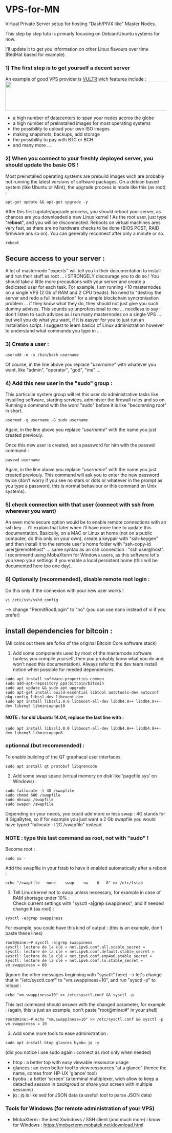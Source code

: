 # VPS-for-MN
Virtual Private Server setup for hosting "Dash/PIVX like" Master Nodes.

This step by step tuto is primarly focusing on Debian/Ubuntu systems for now.

I'll update it to get you information on other Linux flavours over time (RedHat based for example).

### 1) The first step is to get yourself a decent server
An example of good VPS provider is <A href="https://www.vultr.com/?ref=7442428">VULTR</A> wich features include :<br>
<a href="https://www.vultr.com/?ref=7442428"><img src="https://www.vultr.com/media/banner_1.png" width="728" height="90"></a>
* a high number of datacenters to span your nodes accros the globe
* a high number of preinstalled images for most operating systems
* the possibility to upload your own ISO images 
* making snapshots, backups, add storage 
* the possibility to pay with BTC or BCH
* and many more ... 

### 2) When you connect to your freshly deployed server, you should update the basic OS ! 

Most preinstalled operating systems are prebuild images wich are probably not running the latest versions of software packages. On a debian based system (like Ubuntu or Mint), the upgrade process is made like this (as root) : 
```
apt-get update && apt-get upgrade -y
```
After this first update/upgrade process, you should reboot your server, as chances are you downloaded a new Linux kernel ! 
As the root user, just type "<b>reboot</b>", and you will be disconnected. Reboots on virtual machines ares very fast, as there are no hardware checks to be done (BIOS POST, RAID firmware ans so on). You can generally reconnect after only a minute or so.
```
reboot
```

## Secure access to your server :
A lot of masternode "experts" will tell you in their documentation to install and run their stuff as root ... i <ai>STRONGELY</ai> discourage you to do so ! You should take a little more precautions with your server and create a dedicated user for each task. For example, i am running +10 masternodes on a single VPS (2 Gb of RAM and 2 CPU treads). No need to "destroy the server and redo a full installation" for a simple blockchain syncronisation problem ... if they know what they do, they should not just give you such dummy advises. This sounds so unprofessional to me ... needless to say i don't listen to such advices as i run many masternodes on a single VPS ... but well you do what you want, if it is easyer for you to just run an installation script. I suggest to learn basics of Linux administration however to understand what commands you type in ...

### 3) Create a user : 
```
useradd -m -s /bin/bash username
```
Of course, in the line above you replace "<i>username</i>" with whatever you want, like "admin", "operator", "god", "me" ... 

### 4) Add this new user in the "sudo" group : 
This particular system group will let this user do administrative tasks like installing software, starting services, administer the firewall rules and so on. Running a command with the word "sudo" before it is like "becomming root" in short.
```
usermod -g username -G sudo username
```
Again, in the line above you replace "<i>username</i>" with the name you just created previouly.

Once this new user is created, set a password for him with the passwd command : 
```
passwd username
```
Again, in the line above you replace "<i>username</i>" with the name you just created previouly. This command will ask you to enter the new password twice (don't worry if you see no stars or dots or whatever in the prompt as you type a password, this is normal behaviour or this command on Unix systems).

### 5) check connection with that user (connect with ssh from wherever you want)
An even more secure option would be to enable remote connections with an ssh key ... i'll explain that later when i'll have more time to update this documentation. Basically, on a MAC or Linux at home (not on a public computer, do this only on your own), create a keypair with "ssh-keygen" and then install it to the remote user's home folder with "ssh-copy-id user@remotehost" ... same syntax as an ssh connection : "ssh user@host". I recommend using MobaXterm for Windows users, as this software let's you keep your settings if you enable a local persistent home (this will be documented here too one day).

### 6) Optionally (recommended), disable remote root login :
Do this only if the connexion with your new user works ! 
```
vi /etc/ssh/sshd_config
```
--> change "PermitRootLogin" to "no"
(you can use nano instead of vi if you prefer)

## install dependencies for bitcoin : 
(All coins out there are forks of the original Bitcoin Core software stack)
1) Add some components used by most of the masternode software (unless you compile yourself, then you probably know what you do and won't need this documentation). Always refer to the dev team install notice when possible for needed dependencies.
```
sudo apt install software-properties-common
sudo add-apt-repository ppa:bitcoin/bitcoin
sudo apt update && sudo apt upgrade
sudo apt-get install build-essential libtool autotools-dev autoconf pkg-config libssl-dev libevent-dev
sudo apt install libssl1.0.0 libboost-all-dev libdb4.8++ libdb4.8++-dev libzmq5 libminiupnpc10
```
#### NOTE : for old Ubuntu 14.04, replace the last line with : 
```
sudo apt install libssl1.0.0 libboost-all-dev libdb4.8++ libdb4.8++-dev libzmq3 libminiupnpc8
```
### optionnal (but recommended) :
To enable building of the QT graphacal user interfaces.
```
sudo apt install qt protobuf libqrencode 
```

2) Add some swap space (virtual memory on disk like 'pagefile.sys' on Windows) : 
```
sudo fallocate -l 4G /swapfile
sudo chmod 600 /swapfile
sudo mkswap /swapfile
sudo swapon /swapfile
```
Depending on your needs, you could add more or less swap : 4G stands for 4 GigaBytes, so if for example you just want a 2 Gb swapfile you would have typed "fallocate -l 2G /swapfile" instead.
### NOTE : type this last command as root, not with "sudo" !
Become root : 
```
sudo su -
```
Add the swapfile in your fstab to have it enabled automatically after a reboot : 
```
echo "/swapfile   none    swap    sw    0   0" >> /etc/fstab
```

3) Tell Linux kernel not to swap unless necessary, for example in case of RAM shortage under 10% :  
Check current settings with "sysctl -a|grep swappiness", and if needed change it (as root) :
```
sysctl -a|grep swappiness
```
For example, you could have this kind of output : 
(this is an example, don't paste these lines)
```
root@mine:~# sysctl -a|grep swappiness
sysctl: lecture de la clé « net.ipv6.conf.all.stable_secret »
sysctl: lecture de la clé « net.ipv6.conf.default.stable_secret »
sysctl: lecture de la clé « net.ipv6.conf.enp4s0.stable_secret »
sysctl: lecture de la clé « net.ipv6.conf.lo.stable_secret »
vm.swappiness = 60
```
(ignore the other messages beginning with "sysctl:" here)
--> let's change that in "/etc/sysctl.conf" to "vm.swappiness=10", and run "sysctl -p" to reload : 
```
echo "vm.swappiness=10" >> /etc/sysctl.conf && sysctl -p
```
This last command should answer with the changed parameter, for example : 
(again, this is just an example, don't paste "root@mine:#" in your shell)
```
root@mine:~# echo "vm.swappiness=10" >> /etc/sysctl.conf && sysctl -p
vm.swappiness = 10
```

3) Add some more tools to ease administration : 
```
sudo apt install htop glances byobu jq -y
```
(did you notice i use sudo again : connect as root only when needed)
* htop : a better top with easy viewable ressource usage
* glances : an even better tool to view ressources "at a glance" (hence the name, comes from HP-UX 'glance' tool)
* byobu : a better 'screen' (a terminal multiplexer, wich allow to keep a detached session in backgroud or share your screen with multiple sessions)
* jq : jq is like sed for JSON data (a usefull tool to parse JSON data)

### Tools for Windows (for remote administration of your VPS)
* MobaXterm : the best Xwindows / SSH client (and much more) i know for Windows : https://mobaxterm.mobatek.net/download.html

